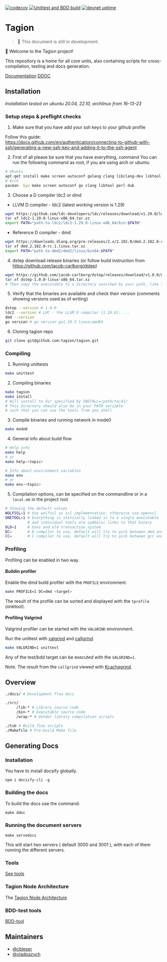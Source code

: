 [![codecov](https://codecov.io/gh/tagion/tagion/branch/current/graph/badge.svg?token=TM12EX8GSB)](https://codecov.io/gh/tagion/tagion)
[![Unittest and BDD build](https://github.com/tagion/tagion/actions/workflows/daily.yml/badge.svg?branch=current)](https://github.com/tagion/tagion/actions/workflows/daily.yml)
[![devnet uptime](https://img.shields.io/badge/dynamic/json?label=uptime&query=$.age&url=http://devnet-status.tagion.org/tagion/api/v1/data)](http://devnet-status.tagion.org/tagion/)

# Tagion

> 🚧 This document is still in development.

👋 Welcome to the Tagion project! 

This repository is a home for all core units, also containing scripts for cross-compilation, testing and docs generation.

[Documentation](https://docs.tagion.org)
[DDOC](https://ddoc.tagion.org)

## Installation
*Installation tested on ubuntu 20.04, 22.10, archlinux from 16-13-23*

### Setup steps & preflight checks

1. Make sure that you have add your ssh keys to your github profile

Follow this guide:  
https://docs.github.com/en/authentication/connecting-to-github-with-ssh/generating-a-new-ssh-key-and-adding-it-to-the-ssh-agent

2. First of all please be sure that you have everything, command
You can run the following command as root, if you are using arch or ubuntu
    
```bash
# Ubuntu
apt-get install make screen autoconf golang clang libclang-dev libtool libssl-dev perl dub
# Arch
pacman -Syu make screen autoconf go clang libtool perl dub
```
    
3. Choose a D compiler ldc2 or dmd
        
- LLVM D compiler - ldc2 (latest working version is 1.29)
```bash
wget https://github.com/ldc-developers/ldc/releases/download/v1.29.0/ldc2-1.29.0-linux-x86_64.tar.xz
tar xf ldc2-1.29.0-linux-x86_64.tar.xz
export PATH="path-to-ldc2/ldc2-1.29.0-linux-x86_64/bin:$PATH"
```
        
- Reference D compiler - dmd
```bash
wget https://downloads.dlang.org/pre-releases/2.x/2.102.0/dmd.2.102.0-rc.1.linux.tar.xz
tar xf dmd.2.102.0-rc.1.linux.tar.xz
export PATH="path-to-dmd2/dmd2/linux/bin64:$PATH"
```

4. dstep download release binaries (or follow build instruction from https://github.com/jacob-carlborg/dstep)
    
```bash
wget https://github.com/jacob-carlborg/dstep/releases/download/v1.0.0/dstep-1.0.0-linux-x86_64.tar.xz
tar xf dstep-1.0.0-linux-x86_64.tar.xz
# Then copy the executable to a directory searched by your path, like the path you added when you set up your compiler
```
    
5. Verify that the binaries are available and check their version (comments showing versions used as of writing)
    
```bash
dstep --version # 1.0.0
ldc2 --version # LDC - the LLVM D compiler (1.29.0): ...
dmd --version
go version # go version go1.19.5 linux/amd64
```

6. Cloning tagion repo

```bash
git clone git@github.com:tagion/tagion.git
```

### Compiling

1. Running unittests

```bash
make unittest
```

2. Compiling binaries

```bash
make tagion
make install
# Will install to dir specified by INSTALL=/path/to/dir
# This directory should also be in your PATH variable
# such that you can use the tools from you shell
```

3. Compile binaries and running network in mode0

```bash
make mode0
```

4. General info about build flow

```bash
# Help info
make help
# or
make help-<topic>

# Info about environment variables
make env
# or
make env-<topic>
```

5. Compilation options, can be specified on the commandline or in a `local.mk` in the project root

```bash
# Showing the default values
WOLFSSL=1 # Use wolfssl as ssl implementation, otherwise use openssl
ONETOOL=1 # Everything is statically linked in to a single executable
          # and individual tools are symbolic links to that binary
OLD=1     # Uses and old transaction system
DC=       # D compiler to use, default will try to pick between dmd and ldc2
CC=       # C compiler to use, default will try to pick between gcc and clang
```

### Profiling 

Profiling can be enabled in two way.

#### Buildin profiler
Enable the dmd build profiler with the `PROFILE` environment.
```bash
make PROFILE=1 DC=dmd <target>
```
The result of the profile can be sorted and displayed with the `tprofile` (onetool).


#### Profiling Valgrind
Valgrind profiler can be started with the `VALGRIND` environment.

Run the unittest with [valgrind](https://valgrind.org) and [callgrind](https://valgrind.org/docs/manual/cl-manual.html).
```bash
make VALGRIND=1 unittest
```
Any of the test/bdd target can be executed with the `VALGRIND=1`.

Note. The result from the `callgrind` viewed with [Kcachegrind](https://kcachegrind.github.io/html/Home.html).


## Overview

```bash
./docs/ # Development flow docs

./src/
     /lib-* # Library source code
     /bin-* # Executable source code
     /wrap-* # Vendor library compilation scripts

./tub # Build flow scripts
./Makefile # Pre-build Make file
```

## Generating Docs
### Installation
You have to install docsify globally.
```
npm i docsify-cli -g
```
### Building the docs
To build the docs use the command:

```
make ddoc
```

### Running the document servers

```
make servedocs
```

This will start two servers ( default 3000 and 3001 ), with each of them running the different servers.
### Tools 
[See tools](src/bin-tools/tagion/tools/README.md)

### Tagion Node Architecture
The [Tagion Node Architecture](https://docs.tagion.org)

### BDD-test tools
[BDD-tool](src/bin-collider/tagion/tools/README.md)


## Maintainers

- [@cbleser](https://github.com/cbleser)
- [@vladpazych](https://github.com/vladpazych)
